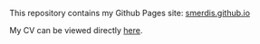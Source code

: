 This repository contains my Github Pages site: <a href="https://smerdis.github.io">smerdis.github.io</a>

My CV can be viewed directly <a href="https://smerdis.github.io/cv/">here</a>.
